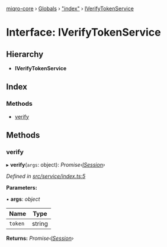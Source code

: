 [miqro-core](../README.md) › [Globals](../globals.md) › ["index"](../modules/_index_.md) › [IVerifyTokenService](_index_.iverifytokenservice.md)

# Interface: IVerifyTokenService

## Hierarchy

* **IVerifyTokenService**

## Index

### Methods

* [verify](_index_.iverifytokenservice.md#verify)

## Methods

###  verify

▸ **verify**(`args`: object): *Promise‹[ISession](_index_.isession.md)›*

*Defined in [src/service/index.ts:5](https://github.com/claukers/miqro-core/blob/45acabd/src/service/index.ts#L5)*

**Parameters:**

▪ **args**: *object*

Name | Type |
------ | ------ |
`token` | string |

**Returns:** *Promise‹[ISession](_index_.isession.md)›*
